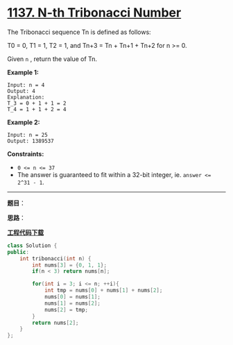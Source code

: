 # [1137. N-th Tribonacci Number](https://leetcode.com/problems/n-th-tribonacci-number/)

The Tribonacci sequence Tn is defined as follows:

T0 = 0, T1 = 1, T2 = 1, and Tn+3 = Tn + Tn+1 + Tn+2 for n >= 0.

Given `n` , return the value of Tn.

**Example 1:**

```
Input: n = 4
Output: 4
Explanation:
T_3 = 0 + 1 + 1 = 2
T_4 = 1 + 1 + 2 = 4
```

**Example 2:**

```
Input: n = 25
Output: 1389537
```

**Constraints:**

* `0 <= n <= 37`
* The answer is guaranteed to fit within a 32-bit integer, ie. `answer <= 2^31 - 1`.

-----

**题目**：

**思路**：

[**工程代码下载**](https://github.com/shenkh/leetcode)

``` cpp
class Solution {
public:
    int tribonacci(int n) {
        int nums[3] = {0, 1, 1};
        if(n < 3) return nums[n];

        for(int i = 3; i <= n; ++i){
            int tmp = nums[0] + nums[1] + nums[2];
            nums[0] = nums[1];
            nums[1] = nums[2];
            nums[2] = tmp;
        }
        return nums[2];
    }
};
```
